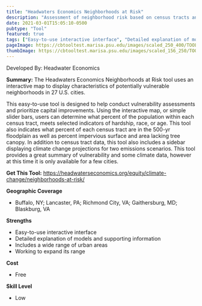 ```yaml
---
title: "Headwaters Economics Neighborhoods at Risk"
description: "Assessment of neighborhood risk based on census tracts and FEMA flood maps"
date: 2021-03-01T15:05:10-0500
pubtype: "Tool"
featured: true
tags: ["Easy-to-use interactive interface", "Detailed explanation of models and supporting information", "Includes a wide range of urban areas", "Working to expand its range"]
pageImage: https://cbtooltest.marisa.psu.edu/images/scaled_250_400/TOOLID_23.0_ScreenCapture-1.png
thumbImage: https://cbtooltest.marisa.psu.edu/images/scaled_156_250/TOOLID_23.0_ScreenCapture-1.png
---
```

Developed By: Headwater Economics

**Summary:** The Headwaters Economics Neighborhoods at Risk tool uses an interactive map to display characteristics of potentially vulnerable neighborhoods in 27 U.S. cities. 

This easy-to-use tool is designed to help conduct vulnerability assessments and prioritize capital improvements. Using the interactive map, or simple slider bars, users can determine what percent of the population within each census tract, meets selected indicators of hardship, race, or age. This tool also indicates what percent of each census tract are in the 500-yr floodplain as well as percent impervious surface and area lacking tree canopy. In addition to census tract data, this tool also includes a sidebar displaying climate change projections for two emissions scenarios. This tool provides a great summary of vulnerability and some climate data, however at this time it is only available for a few cities.

__**Get This Tool:**__ https://headwaterseconomics.org/equity/climate-change/neighborhoods-at-risk/

__**Geographic Coverage**__
- Buffalo, NY; Lancaster, PA; Richmond City, VA; Gaithersburg, MD; Blaskburg, VA

__**Strengths**__
-  Easy-to-use interactive interface
-   Detailed explanation of models and supporting information
-   Includes a wide range of urban areas
-   Working to expand its range

__**Cost**__
- Free

__**Skill Level**__
- Low
